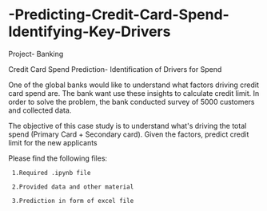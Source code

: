 # -Predicting-Credit-Card-Spend-Identifying-Key-Drivers
Project- Banking

Credit Card Spend Prediction- Identification of Drivers for Spend

One of the global banks would like to understand what factors driving credit card spend are. The bank want use these insights to calculate credit limit. In order to solve the problem, the bank conducted survey of 5000 customers and collected data.


The objective of this case study is to understand what's driving the total spend (Primary Card + Secondary card). Given the factors, predict credit limit for the new applicants

Please find the following files:

     1.Required .ipynb file

     2.Provided data and other material

     3.Prediction in form of excel file
